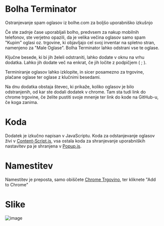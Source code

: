 # Bolha Terminator
Ostranjevanje spam oglasov iz bolhe.com za boljšo uporabniško izkušnjo

Če ste zadnje čase uporabljali bolho, predvsem za nakup mobilnih telefonov, ste verjetno opazili, da je velika večina oglasov samo spam "Kupim" oglasi oz. trgovine, ki objavljajo cel svoj inventar na spletno stran, namenjeno za "Male Oglase". Bolha Terminator lahko odstrani vse te oglase.

Ključne besede, ki bi jih želeli odstraniti, lahko dodate v oknu na vrhu dodatka. Lahko jih dodate več na enkrat, če jih ločite z podpičjem ( ; ).

Terminiranje oglasov lahko izklopite, in sicer posamezno za trgovine, plačane oglase ter oglase z klučnimi besedami.

Na dnu dodatka obstaja števec, ki prikaže, koliko oglasov je bilo odstranjenih, od kar ste dodali dodatek v chrome. Tam sta tudi link do chrome trgovine, če želite pustiti svoje mnenje ter link do kode na GitHub-u, če koga zanima.

# Koda
Dodatek je izkučno napisan v JavaScriptu. Koda za odstanjevanje oglasov živi v [Content-Script.js](content-script.js), vsa ostala koda za shranjevanje uporabniških nastavitev pa je shranjena v [Popup.js](popup.js).

# Namestitev
Namestitev je preposta, samo obiščete [Chrome Trgovino](https://chrome.google.com/webstore/detail/bolha-terminator/ckhgdbedglenocplnnfjibkhnlamlimc), ter kliknete "Add to Chrome"

# Slike
![image](https://user-images.githubusercontent.com/67975101/221524319-0634d5b8-2343-4efe-a6fb-2aa7b7cd2653.png)

